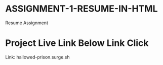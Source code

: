 # ASSIGNMENT-1-RESUME-IN-HTML
 Resume Assignment
# Project Live Link Below Link Click

Link:  hallowed-prison.surge.sh
